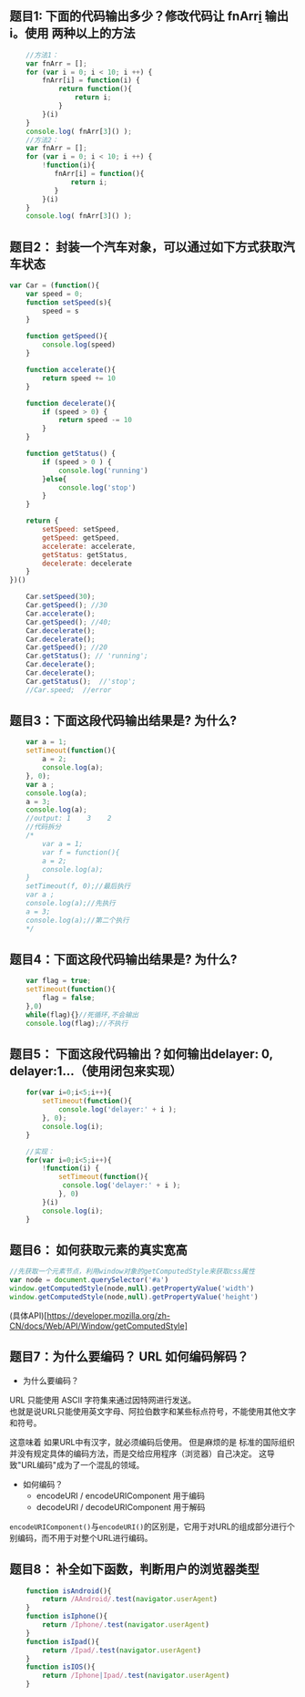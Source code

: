 ## 题目1: 下面的代码输出多少？修改代码让 fnArr[i]() 输出 i。使用 两种以上的方法

```js
    //方法1：
    var fnArr = [];
    for (var i = 0; i < 10; i ++) {
        fnArr[i] = function(i) {
            return function(){
                return i;
            }
        }(i)
    }
    console.log( fnArr[3]() );
    //方法2：
    var fnArr = [];
    for (var i = 0; i < 10; i ++) {
        !function(i){
           fnArr[i] = function(){
               return i;
           }
        }(i)
    }
    console.log( fnArr[3]() );
```

## 题目2： 封装一个汽车对象，可以通过如下方式获取汽车状态
```js
var Car = (function(){
    var speed = 0;
    function setSpeed(s){
        speed = s
    }
    
    function getSpeed(){
    	console.log(speed)
    }

    function accelerate(){
    	return speed += 10
    }

    function decelerate(){
    	if (speed > 0) {
    		return speed -= 10
    	}
    }

    function getStatus() {
    	if (speed > 0 ) {
    		console.log('running') 
    	}else{
    		console.log('stop')
    	}
    }

    return {
        setSpeed: setSpeed,
        getSpeed: getSpeed,
        accelerate: accelerate,
        getStatus: getStatus,
        decelerate: decelerate
    }
})()

    Car.setSpeed(30);
    Car.getSpeed(); //30
    Car.accelerate();
    Car.getSpeed(); //40;
    Car.decelerate();
    Car.decelerate();
    Car.getSpeed(); //20
    Car.getStatus(); // 'running';
    Car.decelerate(); 
    Car.decelerate();
    Car.getStatus();  //'stop';
    //Car.speed;  //error
```

## 题目3：下面这段代码输出结果是? 为什么?
```js
	var a = 1;
	setTimeout(function(){
	    a = 2;
	    console.log(a);
	}, 0);
	var a ;
	console.log(a);
	a = 3;
	console.log(a);
    //output: 1    3    2
    //代码拆分
    /*
        var a = 1;
        var f = function(){
	    a = 2;
	    console.log(a);
	}
	setTimeout(f, 0);//最后执行
	var a ;
	console.log(a);//先执行
	a = 3;
	console.log(a);//第二个执行
    */
```

## 题目4：下面这段代码输出结果是? 为什么?
```js
    var flag = true;
    setTimeout(function(){
        flag = false;
    },0)
    while(flag){}//死循环,不会输出
    console.log(flag);//不执行
```

## 题目5： 下面这段代码输出？如何输出delayer: 0, delayer:1...（使用闭包来实现）

```js
    for(var i=0;i<5;i++){
        setTimeout(function(){
            console.log('delayer:' + i );
        }, 0);
        console.log(i);
    }

    //实现：
	for(var i=0;i<5;i++){
		!function(i) {
			setTimeout(function(){
	         console.log('delayer:' + i );
			}, 0)
		}(i)
		console.log(i);
	}
```

## 题目6： 如何获取元素的真实宽高

```js
//先获取一个元素节点，利用window对象的getComputedStyle来获取css属性
var node = document.querySelector('#a')
window.getComputedStyle(node,null).getPropertyValue('width')
window.getComputedStyle(node,null).getPropertyValue('height')
```
(具体API)[https://developer.mozilla.org/zh-CN/docs/Web/API/Window/getComputedStyle]
## 题目7：为什么要编码？ URL 如何编码解码？
- 为什么要编码？

URL 只能使用 ASCII 字符集来通过因特网进行发送。    
也就是说URL只能使用英文字母、阿拉伯数字和某些标点符号，不能使用其他文字和符号。

这意味着 如果URL中有汉字，就必须编码后使用。
但是麻烦的是 标准的国际组织并没有规定具体的编码方法，而是交给应用程序（浏览器）自己决定。
这导致"URL编码"成为了一个混乱的领域。

- 如何编码？
    - encodeURI / encodeURIComponent 用于编码     
    - decodeURI / decodeURIComponent 用于解码

`encodeURIComponent()`与`encodeURI()`的区别是，它用于对URL的组成部分进行个别编码，而不用于对整个URL进行编码。


## 题目8： 补全如下函数，判断用户的浏览器类型
```js
	function isAndroid(){
		return /AAndroid/.test(navigator.userAgent)
	}
	function isIphone(){
		return /Iphone/.test(navigator.userAgent)
	}
	function isIpad(){
		return /Ipad/.test(navigator.userAgent)
	}
	function isIOS(){
		return /Iphone|Ipad/.test(navigator.userAgent)
	}
```

